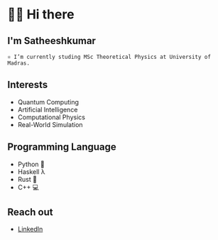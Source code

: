 # 🙋‍♂️ Hi there

## I'm Satheeshkumar 

    ⚛️ I’m currently studing MSc Theoretical Physics at University of Madras.

## Interests 
- Quantum Computing 
- Artificial Intelligence 
- Computational Physics
- Real-World Simulation

## Programming Language
- Python 🐍
- Haskell λ
- Rust 🦀
- C++ 💻 

## Reach out
- [LinkedIn](https://www.linkedin.com/in/satheeshsk369/)